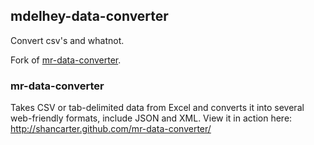 mdelhey-data-converter
---------------------

Convert csv's and whatnot. 

Fork of [mr-data-converter](http://shancarter.github.com/mr-data-converter/).

### mr-data-converter
Takes CSV or tab-delimited data from Excel and converts it into several web-friendly formats, include JSON and XML.
View it in action here: http://shancarter.github.com/mr-data-converter/
